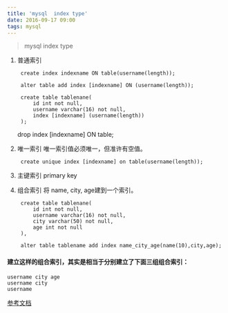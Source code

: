 ```yaml
---
title: 'mysql  index type'
date: 2016-09-17 09:00
tags: mysql
---
```


> mysql index type

1. 普通索引

        create index indexname ON table(username(length));

        alter table add index [indexname] ON (username(length));

        create table tablenane(
            id int not null,
            username varchar(16) not null,
            index [indexname] (username(length))
        );

    drop index [indexname] ON table;

2. 唯一索引 唯一索引值必须唯一，但准许有空值。

        create unique index [indexname] on table(username(length));

3. 主键索引 primary key

4. 组合索引 将 name, city, age建到一个索引。

        create table tablenane(
            id int not null,
            username varchar(16) not null,
            city varchar(50) not null,
            age int not null
        ),

        alter table tablename add index name_city_age(name(10),city,age);

#### 建立这样的组合索引，其实是相当于分别建立了下面三组组合索引：

    username city age
    username city
    username

[参考文档](http://database.51cto.com/art/200910/156685.htm)
